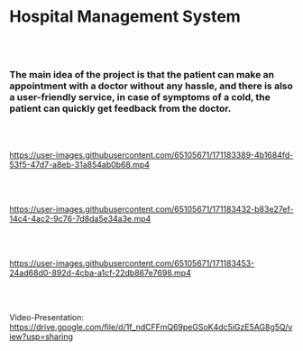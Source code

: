 # Hospital Management System
<br>
<br/>

### The main idea of the project is that the patient can make an appointment with a doctor without any hassle, and there is also a user-friendly service, in case of symptoms of a cold, the patient can quickly get feedback from the doctor.

<br>
<br/>


https://user-images.githubusercontent.com/65105671/171183389-4b1684fd-53f5-47d7-a8eb-31a854ab0b68.mp4

<br>
<br/>

https://user-images.githubusercontent.com/65105671/171183432-b83e27ef-14c4-4ac2-9c76-7d8da5e34a3e.mp4

<br>
<br/>

https://user-images.githubusercontent.com/65105671/171183453-24ad68d0-892d-4cba-a1cf-22db867e7698.mp4

<br>
<br/>

Video-Presentation:
https://drive.google.com/file/d/1f_ndCFFmQ69peGSoK4dc5iGzE5AG8g5Q/view?usp=sharing
